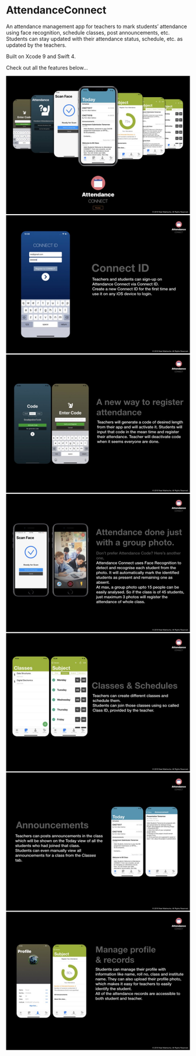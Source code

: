 # AttendanceConnect
An attendance management app for teachers to mark students’ attendance using face recognition, schedule classes, post announcements, etc. Students can stay updated with their attendance status, schedule, etc. as updated by the teachers.

Built on Xcode 9 and Swift 4.

Check out all the features below...

![Attendance Connect - Title](https://raw.githubusercontent.com/neel-makhecha/AttendanceConnect/master/Readme_Images/1.jpg)
![Connect ID](https://raw.githubusercontent.com/neel-makhecha/AttendanceConnect/master/Readme_Images/2.jpg)
![A new way to register attendance](https://raw.githubusercontent.com/neel-makhecha/AttendanceConnect/master/Readme_Images/3.jpg)
![Attendance done, just with a group photo.](https://raw.githubusercontent.com/neel-makhecha/AttendanceConnect/master/Readme_Images/4.jpg)
![Classes & Schedules](https://raw.githubusercontent.com/neel-makhecha/AttendanceConnect/master/Readme_Images/5.jpg)
![Announcements](https://raw.githubusercontent.com/neel-makhecha/AttendanceConnect/master/Readme_Images/6.jpg)
![Managing Profiles & Records](https://raw.githubusercontent.com/neel-makhecha/AttendanceConnect/master/Readme_Images/7.jpg)
